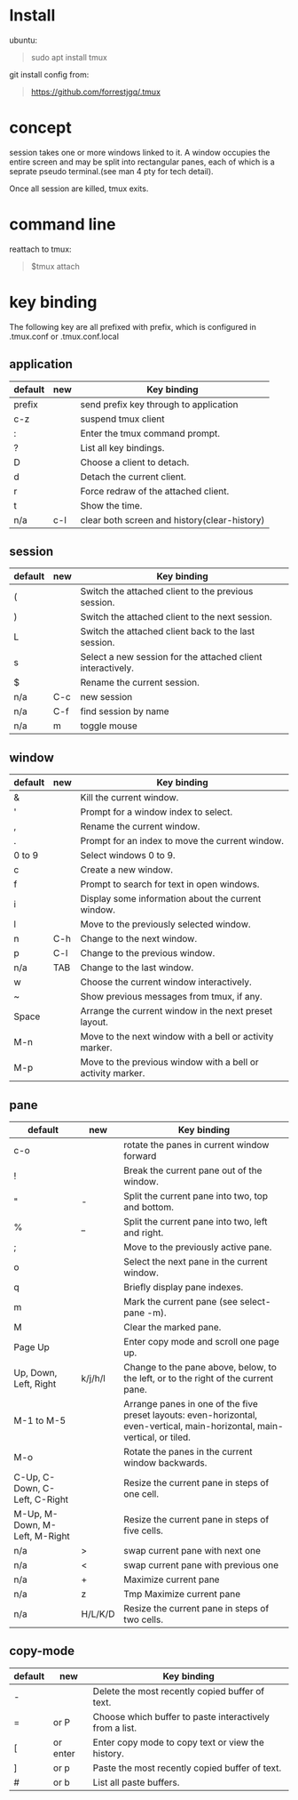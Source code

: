 
# Install
ubuntu:
>sudo apt install tmux

git install config from:
>https://github.com/forrestjgq/.tmux

# concept

session takes one or more windows linked to it. A window occupies the entire screen and may be split into rectangular panes, each of which is a seprate pseudo terminal.(see man 4 pty for tech detail).

Once all session are killed, tmux exits.

# command line
reattach to tmux:
>$tmux attach

# key binding

The following key are all prefixed with prefix, which is configured in .tmux.conf or .tmux.conf.local

## application
default   | new | Key binding
--------- | --- | ------------
prefix    |     | send prefix key through to application
c-z       |     | suspend tmux client
:         |     | Enter the tmux command prompt.
?         |     | List all key bindings.
D         |     | Choose a client to detach.
d         |     | Detach the current client.
r         |     | Force redraw of the attached client.
t         |     | Show the time.
n/a       | c-l | clear both screen and history(clear-history)


## session
default   | new | Key binding
--------- | --- | ------------
(         |     | Switch the attached client to the previous session.
)         |     | Switch the attached client to the next session.
L         |     | Switch the attached client back to the last session.
s         |     | Select a new session for the attached client interactively.
$         |     | Rename the current session.
n/a       | C-c | new session
n/a       | C-f | find session by name
n/a       | m   | toggle mouse



## window

default   | new | Key binding
--------- | --- | ------------
&         |     | Kill the current window.
'         |     | Prompt for a window index to select.
,         |     | Rename the current window.
.         |     | Prompt for an index to move the current window.
0 to 9    |     | Select windows 0 to 9.
c         |     | Create a new window.
f         |     | Prompt to search for text in open windows.
i         |     | Display some information about the current window.
l         |     | Move to the previously selected window.
n         | C-h | Change to the next window.
p         | C-l | Change to the previous window.
n/a       | TAB | Change to the last window.
w         |     | Choose the current window interactively.
~         |     | Show previous messages from tmux, if any.
Space     |     | Arrange the current window in the next preset layout.
M-n       |     | Move to the next window with a bell or activity marker.
M-p       |     | Move to the previous window with a bell or activity marker.

## pane
default                        | new     | Key binding
------------------------------ | ------- | ------------
c-o                            |         | rotate the panes in current window forward
!                              |         | Break the current pane out of the window.
"                              | -       | Split the current pane into two, top and bottom.
%                              | _       | Split the current pane into two, left and right.
;                              |         | Move to the previously active pane.
o                              |         | Select the next pane in the current window.
q                              |         | Briefly display pane indexes.
m                              |         | Mark the current pane (see select-pane -m).
M                              |         | Clear the marked pane.
Page Up                        |         | Enter copy mode and scroll one page up.
Up, Down, Left, Right          | k/j/h/l | Change to the pane above, below, to the left, or to the right of the current pane.
M-1 to M-5                     |         | Arrange panes in one of the five preset layouts: even-horizontal, even-vertical, main-horizontal, main-vertical, or tiled.
M-o                            |         | Rotate the panes in the current window backwards.
C-Up, C-Down, C-Left, C-Right  |         | Resize the current pane in steps of one cell.
M-Up, M-Down, M-Left, M-Right  |         | Resize the current pane in steps of five cells.
n/a                            | >       | swap current pane with next one
n/a                            | <       | swap current pane with previous one
n/a                            | +       | Maximize current pane
n/a                            | z       | Tmp Maximize current pane
n/a                            | H/L/K/D | Resize the current pane in steps of two cells.

## copy-mode

default   | new      | Key binding
--------- | -------- | ------------
\-        |          | Delete the most recently copied buffer of text.
=         | or P     | Choose which buffer to paste interactively from a list.
[         | or enter | Enter copy mode to copy text or view the history.
]         | or p     | Paste the most recently copied buffer of text.
\#        | or b     | List all paste buffers.




